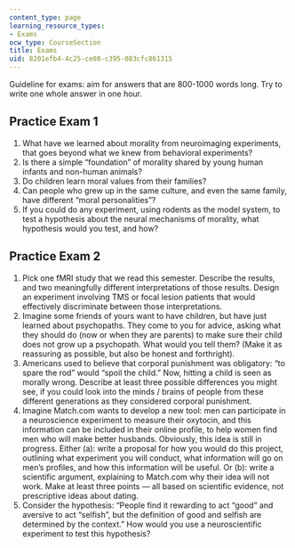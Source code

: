```yaml
---
content_type: page
learning_resource_types:
- Exams
ocw_type: CourseSection
title: Exams
uid: 8201efb4-4c25-ce08-c395-083cfc861315
---
```


Guideline for exams: aim for answers that are 800-1000 words long. Try to write one whole answer in one hour.

Practice Exam 1
---------------

1.  What have we learned about morality from neuroimaging experiments, that goes beyond what we knew from behavioral experiments?
2.  Is there a simple “foundation” of morality shared by young human infants and non-human animals?
3.  Do children learn moral values from their families?
4.  Can people who grew up in the same culture, and even the same family, have different “moral personalities”?
5.  If you could do any experiment, using rodents as the model system, to test a hypothesis about the neural mechanisms of morality, what hypothesis would you test, and how?

Practice Exam 2
---------------

1.  Pick one fMRI study that we read this semester. Describe the results, and two meaningfully different interpretations of those results. Design an experiment involving TMS or focal lesion patients that would effectively discriminate between those interpretations.
2.  Imagine some friends of yours want to have children, but have just learned about psychopaths. They come to you for advice, asking what they should do (now or when they are parents) to make sure their child does not grow up a psychopath. What would you tell them? (Make it as reassuring as possible, but also be honest and forthright).
3.  Americans used to believe that corporal punishment was obligatory: “to spare the rod” would “spoil the child.” Now, hitting a child is seen as morally wrong. Describe at least three possible differences you might see, if you could look into the minds / brains of people from these different generations as they considered corporal punishment.
4.  Imagine Match.com wants to develop a new tool: men can participate in a neuroscience experiment to measure their oxytocin, and this information can be included in their online profile, to help women find men who will make better husbands. Obviously, this idea is still in progress. Either (a): write a proposal for how you would do this project, outlining what experiment you will conduct, what information will go on men’s profiles, and how this information will be useful. Or (b): write a scientific argument, explaining to Match.com why their idea will not work. Make at least three points — all based on scientific evidence, not prescriptive ideas about dating.
5.  Consider the hypothesis: “People find it rewarding to act “good” and aversive to act “selfish”, but the definition of good and selfish are determined by the context.” How would you use a neuroscientific experiment to test this hypothesis?